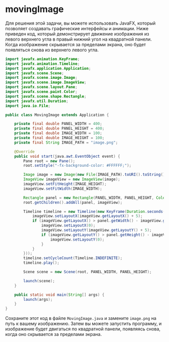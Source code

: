 # movingImage

Для решения этой задачи, вы можете использовать JavaFX, который позволяет создавать графические интерфейсы и анимации. Ниже приведен код, который демонстрирует движение изображения из левого верхнего угла в правый нижний угол на квадратной панели. Когда изображение скрывается за пределами экрана, оно будет появляться снова из верхнего левого угла.
```java
import javafx.animation.KeyFrame;
import javafx.animation.Timeline;
import javafx.application.Application;
import javafx.scene.Scene;
import javafx.scene.image.Image;
import javafx.scene.image.ImageView;
import javafx.scene.layout.Pane;
import javafx.scene.paint.Color;
import javafx.scene.shape.Rectangle;
import javafx.util.Duration;
import java.io.File;

public class MovingImage extends Application {

    private final double PANEL_WIDTH = 400;
    private final double PANEL_HEIGHT = 400;
    private final double IMAGE_WIDTH = 100;
    private final double IMAGE_HEIGHT = 100;
    private final String IMAGE_PATH = "image.png";

    @Override
    public void start(java.awt.EventObject event) {
        Pane root = new Pane();
        root.setStyle("-fx-background-color: #FFFFFF;");

        Image image = new Image(new File(IMAGE_PATH).toURI().toString());
        ImageView imageView = new ImageView(image);
        imageView.setFitHeight(IMAGE_HEIGHT);
        imageView.setFitWidth(IMAGE_WIDTH);

        Rectangle panel = new Rectangle(PANEL_WIDTH, PANEL_HEIGHT, Color.TRANSPARENT);
        root.getChildren().addAll(panel, imageView);

        Timeline timeline = new Timeline(new KeyFrame(Duration.seconds(1), e -> {
            imageView.setLayoutX(imageView.getLayoutX() + 5);
            if (imageView.getLayoutX() > panel.getWidth() - imageView.getWidth()) {
                imageView.setLayoutX(0);
                imageView.setLayoutY(imageView.getLayoutY() + 5);
                if (imageView.getLayoutY() > panel.getHeight() - imageView.getHeight()) {
                    imageView.setLayoutY(0);
                }
            }
        }));
        timeline.setCycleCount(Timeline.INDEFINITE);
        timeline.play();

        Scene scene = new Scene(root, PANEL_WIDTH, PANEL_HEIGHT);

        launch(scene);
    }

    public static void main(String[] args) {
        launch(args);
    }
}
```
Сохраните этот код в файле `MovingImage.java` и замените `image.png` на путь к вашему изображению. Затем вы можете запустить программу, и изображение будет двигаться по квадратной панели, появляясь снова, когда оно скрывается за пределами экрана.
